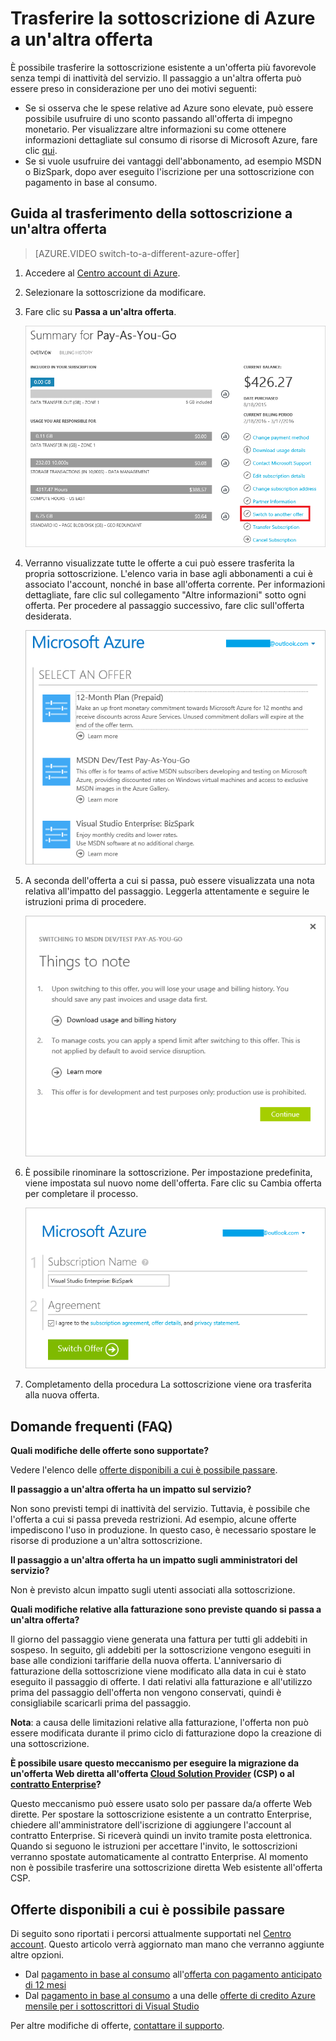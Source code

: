 <properties
	pageTitle="Trasferire la sottoscrizione di Azure a un'altra offerta | Microsoft Azure"
	description="Informazioni su come modificare la sottoscrizione di Azure e passare a un'offerta di Azure diversa tramite il portale di gestione della sottoscrizione"
	services=""
	documentationCenter=""
	authors="genlin"
	manager="msmbaldwin"
	editor=""
	tags="billing,top-support-issue"/>

<tags
	ms.service="billing"
	ms.workload="na"
	ms.tgt_pltfrm="na"
	ms.devlang="na"
	ms.topic="article"
	ms.date="07/21/2016"
	ms.author="genli"/>

# Trasferire la sottoscrizione di Azure a un'altra offerta

È possibile trasferire la sottoscrizione esistente a un'offerta più favorevole senza tempi di inattività del servizio. Il passaggio a un'altra offerta può essere preso in considerazione per uno dei motivi seguenti:

-	Se si osserva che le spese relative ad Azure sono elevate, può essere possibile usufruire di uno sconto passando all'offerta di impegno monetario. Per visualizzare altre informazioni su come ottenere informazioni dettagliate sul consumo di risorse di Microsoft Azure, fare clic [qui](billing-usage-rate-card-overview.md).
-	Se si vuole usufruire dei vantaggi dell'abbonamento, ad esempio MSDN o BizSpark, dopo aver eseguito l'iscrizione per una sottoscrizione con pagamento in base al consumo.

## Guida al trasferimento della sottoscrizione a un'altra offerta

> [AZURE.VIDEO switch-to-a-different-azure-offer]

1.	Accedere al [Centro account di Azure](https://account.windowsazure.com/Subscriptions).
2.	Selezionare la sottoscrizione da modificare.
3.	Fare clic su **Passa a un'altra offerta**.

	![siwtchbutton](.\media\billing-how-to-switch-azure-offer\switchbutton.png)
4.	Verranno visualizzate tutte le offerte a cui può essere trasferita la propria sottoscrizione. L'elenco varia in base agli abbonamenti a cui è associato l'account, nonché in base all'offerta corrente. Per informazioni dettagliate, fare clic sul collegamento "Altre informazioni" sotto ogni offerta. Per procedere al passaggio successivo, fare clic sull'offerta desiderata.

	![selectoffer](.\media\billing-how-to-switch-azure-offer\selectoffer.png)
5.	A seconda dell'offerta a cui si passa, può essere visualizzata una nota relativa all'impatto del passaggio. Leggerla attentamente e seguire le istruzioni prima di procedere.

	![thingstonote](.\media\billing-how-to-switch-azure-offer\thingstonote.png)
6.	È possibile rinominare la sottoscrizione. Per impostazione predefinita, viene impostata sul nuovo nome dell'offerta. Fare clic su Cambia offerta per completare il processo.

	![confirmpage](.\media\billing-how-to-switch-azure-offer\confirmpage.png)
7.	Completamento della procedura La sottoscrizione viene ora trasferita alla nuova offerta.

## Domande frequenti (FAQ)

**Quali modifiche delle offerte sono supportate?**

Vedere l'elenco delle [offerte disponibili a cui è possibile passare](#available-offers-you-can-switch-to).

**Il passaggio a un'altra offerta ha un impatto sul servizio?**

Non sono previsti tempi di inattività del servizio. Tuttavia, è possibile che l'offerta a cui si passa preveda restrizioni. Ad esempio, alcune offerte impediscono l'uso in produzione. In questo caso, è necessario spostare le risorse di produzione a un'altra sottoscrizione.

**Il passaggio a un'altra offerta ha un impatto sugli amministratori del servizio?**

Non è previsto alcun impatto sugli utenti associati alla sottoscrizione.

**Quali modifiche relative alla fatturazione sono previste quando si passa a un'altra offerta?**

Il giorno del passaggio viene generata una fattura per tutti gli addebiti in sospeso. In seguito, gli addebiti per la sottoscrizione vengono eseguiti in base alle condizioni tariffarie della nuova offerta. L'anniversario di fatturazione della sottoscrizione viene modificato alla data in cui è stato eseguito il passaggio di offerte. I dati relativi alla fatturazione e all'utilizzo prima del passaggio dell'offerta non vengono conservati, quindi è consigliabile scaricarli prima del passaggio.

**Nota**: a causa delle limitazioni relative alla fatturazione, l'offerta non può essere modificata durante il primo ciclo di fatturazione dopo la creazione di una sottoscrizione.

**È possibile usare questo meccanismo per eseguire la migrazione da un'offerta Web diretta all'offerta [Cloud Solution Provider](https://partner.microsoft.com/Solutions/cloud-reseller-overview) (CSP) o al [contratto Enterprise](https://azure.microsoft.com/pricing/enterprise-agreement/)?**

Questo meccanismo può essere usato solo per passare da/a offerte Web dirette. Per spostare la sottoscrizione esistente a un contratto Enterprise, chiedere all'amministratore dell'iscrizione di aggiungere l'account al contratto Enterprise. Si riceverà quindi un invito tramite posta elettronica. Quando si seguono le istruzioni per accettare l'invito, le sottoscrizioni verranno spostate automaticamente al contratto Enterprise. Al momento non è possibile trasferire una sottoscrizione diretta Web esistente all'offerta CSP.

## Offerte disponibili a cui è possibile passare

Di seguito sono riportati i percorsi attualmente supportati nel [Centro account](https://account.windowsazure.com/Subscriptions). Questo articolo verrà aggiornato man mano che verranno aggiunte altre opzioni.

-	Dal [pagamento in base al consumo](https://azure.microsoft.com/offers/ms-azr-0003p/) all'[offerta con pagamento anticipato di 12 mesi](https://azure.microsoft.com/offers/ms-azr-0026p/)
-	Dal [pagamento in base al consumo](https://azure.microsoft.com/offers/ms-azr-0003p/) a una delle [offerte di credito Azure mensile per i sottoscrittori di Visual Studio](https://azure.microsoft.com/pricing/member-offers/msdn-benefits-details/)

Per altre modifiche di offerte, [contattare il supporto](http://go.microsoft.com/fwlink/?LinkID=619338).

<!---HONumber=AcomDC_0803_2016-->
